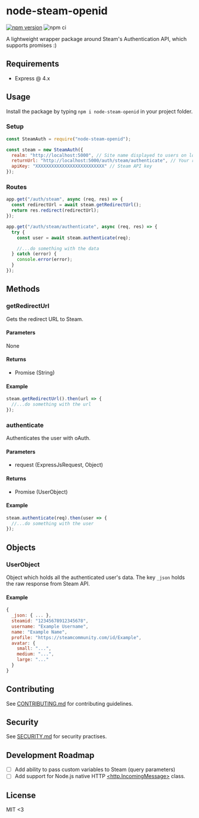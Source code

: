 # node-steam-openid

[![npm version](https://badge.fury.io/js/node-steam-openid.svg)](https://badge.fury.io/js/node-steam-openid)
![npm ci](https://github.com/LeeviHalme/node-steam-openid/actions/workflows/npm-publish.yml/badge.svg)

A lightweight wrapper package around Steam's Authentication API, which supports promises :)

## Requirements

- Express @ 4.x

## Usage

Install the package by typing `npm i node-steam-openid` in your project folder.

### Setup

```javascript
const SteamAuth = require("node-steam-openid");

const steam = new SteamAuth({
  realm: "http://localhost:5000", // Site name displayed to users on logon
  returnUrl: "http://localhost:5000/auth/steam/authenticate", // Your return route
  apiKey: "XXXXXXXXXXXXXXXXXXXXXXXXXX" // Steam API key
});
```

### Routes

```javascript
app.get("/auth/steam", async (req, res) => {
  const redirectUrl = await steam.getRedirectUrl();
  return res.redirect(redirectUrl);
});

app.get("/auth/steam/authenticate", async (req, res) => {
  try {
    const user = await steam.authenticate(req);

    //...do something with the data
  } catch (error) {
    console.error(error);
  }
});
```

## Methods

### getRedirectUrl

Gets the redirect URL to Steam.

#### Parameters

None

#### Returns

- Promise (String)

#### Example

```javascript
steam.getRedirectUrl().then(url => {
  //...do something with the url
});
```

### authenticate

Authenticates the user with oAuth.

#### Parameters

- request (ExpressJsRequest, Object)

#### Returns

- Promise (UserObject)

#### Example

```javascript
steam.authenticate(req).then(user => {
  //...do something with the user
});
```

## Objects

### UserObject

Object which holds all the authenticated user's data. The key `_json` holds the raw response from Steam API.

#### Example

```javascript
{
  _json: { ... },
  steamid: "12345678912345678",
  username: "Example Username",
  name: "Example Name",
  profile: "https://steamcommunity.com/id/Example",
  avatar: {
    small: "...",
    medium: "...",
    large: "..."
  }
}
```

## Contributing

See [CONTRIBUTING.md](/CONTRIBUTING.md) for contributing guidelines.

## Security

See [SECURITY.md](/SECURITY.md) for security practises.

## Development Roadmap

- [ ] Add ability to pass custom variables to Steam (query parameters)
- [ ] Add support for Node.js native HTTP [<http.IncomingMessage>](https://nodejs.org/dist/latest-v14.x/docs/api/http.html#http_class_http_incomingmessage) class.

## License

MIT <3
